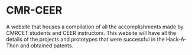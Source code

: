 # CMR-CEER
A website that houses a compilation of all the accomplishments made by CMRCET students and CEER instructors. This website will have all the details of the projects and prototypes that were successful in the Hack-A-Thon and obtained patents. 
